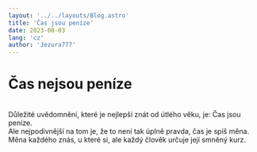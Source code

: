 ```yaml
---
layout: '../../layouts/Blog.astro'
title: 'Čas jsou peníze'
date: 2023-08-03
lang: 'cz'
author: 'Jezura777'
---
```


# Čas nejsou peníze
<br/>
Důležité uvědomnění, které je nejlepší znát od útlého věku, je:  Čas jsou peníze. <br/>
Ale nejpodivnější na tom je, že to není tak úplně pravda, čas je spíš měna. Měna každého znás, u které si, ale každý člověk určuje její smněný kurz.
